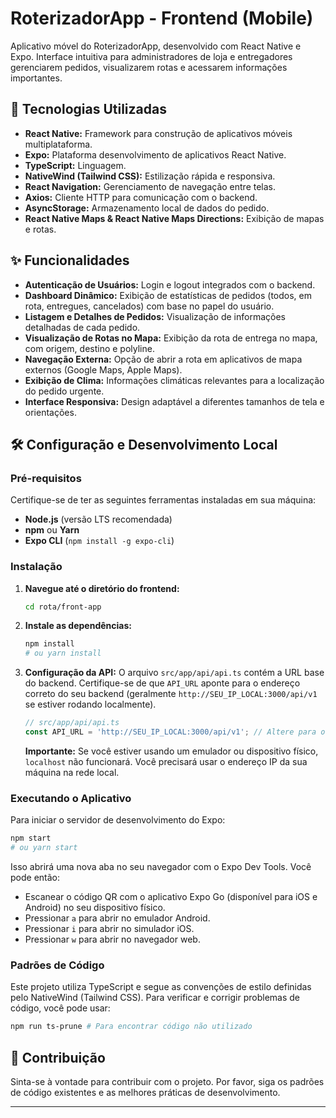 # RoterizadorApp - Frontend (Mobile)

Aplicativo móvel do RoterizadorApp, desenvolvido com React Native e Expo. Interface intuitiva para administradores de loja e entregadores gerenciarem pedidos, visualizarem rotas e acessarem informações importantes.

## 📱 Tecnologias Utilizadas

*   **React Native:** Framework para construção de aplicativos móveis multiplataforma.
*   **Expo:** Plataforma desenvolvimento de aplicativos React Native.
*   **TypeScript:** Linguagem.
*   **NativeWind (Tailwind CSS):** Estilização rápida e responsiva.
*   **React Navigation:** Gerenciamento de navegação entre telas.
*   **Axios:** Cliente HTTP para comunicação com o backend.
*   **AsyncStorage:** Armazenamento local de dados do pedido.
*   **React Native Maps & React Native Maps Directions:** Exibição de mapas e rotas.

## ✨ Funcionalidades

*   **Autenticação de Usuários:** Login e logout integrados com o backend.
*   **Dashboard Dinâmico:** Exibição de estatísticas de pedidos (todos, em rota, entregues, cancelados) com base no papel do usuário.
*   **Listagem e Detalhes de Pedidos:** Visualização de informações detalhadas de cada pedido.
*   **Visualização de Rotas no Mapa:** Exibição da rota de entrega no mapa, com origem, destino e polyline.
*   **Navegação Externa:** Opção de abrir a rota em aplicativos de mapa externos (Google Maps, Apple Maps).
*   **Exibição de Clima:** Informações climáticas relevantes para a localização do pedido urgente.
*   **Interface Responsiva:** Design adaptável a diferentes tamanhos de tela e orientações.

## 🛠️ Configuração e Desenvolvimento Local

### Pré-requisitos

Certifique-se de ter as seguintes ferramentas instaladas em sua máquina:

*   **Node.js** (versão LTS recomendada)
*   **npm** ou **Yarn**
*   **Expo CLI** (`npm install -g expo-cli`)

### Instalação

1.  **Navegue até o diretório do frontend:**
    ```bash
    cd rota/front-app
    ```

2.  **Instale as dependências:**
    ```bash
    npm install
    # ou yarn install
    ```

3.  **Configuração da API:**
    O arquivo `src/app/api/api.ts` contém a URL base do backend. Certifique-se de que `API_URL` aponte para o endereço correto do seu backend (geralmente `http://SEU_IP_LOCAL:3000/api/v1` se estiver rodando localmente).

    ```typescript
    // src/app/api/api.ts
    const API_URL = 'http://SEU_IP_LOCAL:3000/api/v1'; // Altere para o IP da sua máquina
    ```
    **Importante:** Se você estiver usando um emulador ou dispositivo físico, `localhost` não funcionará. Você precisará usar o endereço IP da sua máquina na rede local.

### Executando o Aplicativo

Para iniciar o servidor de desenvolvimento do Expo:

```bash
npm start
# ou yarn start
```

Isso abrirá uma nova aba no seu navegador com o Expo Dev Tools. Você pode então:

*   Escanear o código QR com o aplicativo Expo Go (disponível para iOS e Android) no seu dispositivo físico.
*   Pressionar `a` para abrir no emulador Android.
*   Pressionar `i` para abrir no simulador iOS.
*   Pressionar `w` para abrir no navegador web.

### Padrões de Código

Este projeto utiliza TypeScript e segue as convenções de estilo definidas pelo NativeWind (Tailwind CSS). Para verificar e corrigir problemas de código, você pode usar:

```bash
npm run ts-prune # Para encontrar código não utilizado
```

## 🤝 Contribuição

Sinta-se à vontade para contribuir com o projeto. Por favor, siga os padrões de código existentes e as melhores práticas de desenvolvimento.

---
